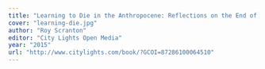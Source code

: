 ```yaml
---
title: "Learning to Die in the Anthropocene: Reflections on the End of a Civilization"
cover: "learning-die.jpg"
author: "Roy Scranton"
editor: "City Lights Open Media"
year: "2015"
url: "http://www.citylights.com/book/?GCOI=87286100064510"
---
```


